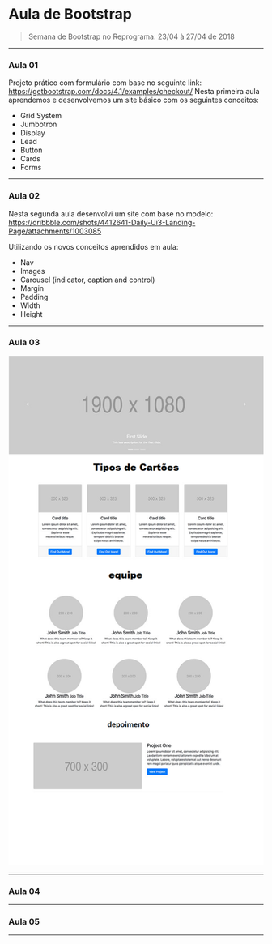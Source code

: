 # Aula de Bootstrap

> Semana de Bootstrap no Reprograma: 23/04 à 27/04 de 2018

---

### Aula 01 

Projeto prático com formulário com base no seguinte link: https://getbootstrap.com/docs/4.1/examples/checkout/
Nesta primeira aula aprendemos e desenvolvemos um site básico com os seguintes conceitos:

- Grid System 
- Jumbotron
- Display
- Lead
- Button
- Cards
- Forms

---

### Aula 02

Nesta segunda aula desenvolvi um site com base no modelo: https://dribbble.com/shots/4412641-Daily-Ui3-Landing-Page/attachments/1003085

Utilizando os novos conceitos aprendidos em aula:

- Nav
- Images
- Carousel (indicator, caption and control)
- Margin 
- Padding
- Width
- Height

---

### Aula 03

![Layout da aula 03](https://github.com/lprimante/aula-bootstrap/blob/master/03/img/layout_aula_03.png)

---

### Aula 04

---

### Aula 05

---



